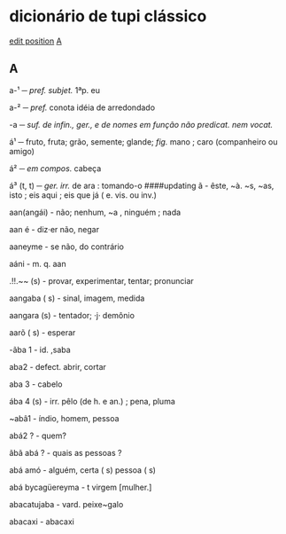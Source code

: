 # dicionário de tupi clássico
[edit position](#updating)
[A](#A)
## A

a-¹ ─ _pref. subjet._ 1ªp. eu

a-² ─ _pref._ conota idéia de arredondado

-a ─ _suf. de infin., ger., e de nomes em função não predicat. nem vocat._

á¹ ─ fruto, fruta; grão, semente; glande; _fig._ mano ; caro (companheiro ou amigo)

á² ─ _em compos._ cabeça

á³ (t, t) ─ _ger. irr._ de ara : tomando-o
####updating
ã - êste, ~à. ~s, ~as, isto ; eis aqui ; eis que já ( e. vis. ou inv.)

aan(angái) - não; nenhum, ~a , ninguém ; nada

aan é - diz·er não, negar

aaneyme - se não, do contrário

aáni - m. q. aan

.!!.~~ (s) - provar, experimentar, tentar; pronunciar

aangaba ( s) - sinal, imagem, medida

aangara (s) - tentador; ·j· demônio

aarõ ( s) - esperar

-ãba 1 - id. ,saba

aba2 - defect. abrir, cortar

aba 3 - cabelo

ába 4 (s) - irr. pêlo (de h. e an.) ; pena, pluma

~abâ1 - índio, homem, pessoa

abá2 ? - quem?

ãbã abá ? - quais as pessoas ?

abá amó - alguém, certa ( s) pessoa ( s)

abá bycagüereyma - t virgem [mulher.]

abacatujaba - vard. peixe~galo

abacaxi - abacaxi

